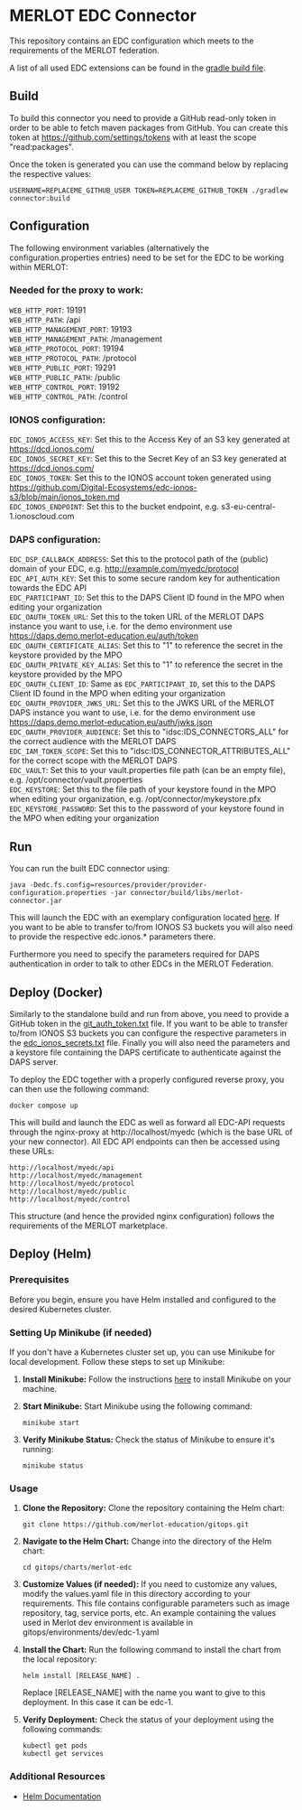 # MERLOT EDC Connector

This repository contains an EDC configuration which meets to the requirements of the MERLOT federation.

A list of all used EDC extensions can be found in the [gradle build file](./connector/build.gradle.kts).

## Build

To build this connector you need to provide a GitHub read-only token in order to be able to fetch maven packages from GitHub. You can create this token at https://github.com/settings/tokens with at least the scope "read:packages".

Once the token is generated you can use the command below by replacing the respective values:

    USERNAME=REPLACEME_GITHUB_USER TOKEN=REPLACEME_GITHUB_TOKEN ./gradlew connector:build

## Configuration

The following environment variables (alternatively the configuration.properties entries) need to be set for the EDC to be working within MERLOT:

### Needed for the proxy to work:
`WEB_HTTP_PORT`: 19191 \
`WEB_HTTP_PATH`: /api \
`WEB_HTTP_MANAGEMENT_PORT`: 19193 \
`WEB_HTTP_MANAGEMENT_PATH`: /management \
`WEB_HTTP_PROTOCOL_PORT`: 19194 \
`WEB_HTTP_PROTOCOL_PATH`: /protocol \
`WEB_HTTP_PUBLIC_PORT`: 19291 \
`WEB_HTTP_PUBLIC_PATH`: /public \
`WEB_HTTP_CONTROL_PORT`: 19192 \
`WEB_HTTP_CONTROL_PATH`: /control

### IONOS configuration:
`EDC_IONOS_ACCESS_KEY`: Set this to the Access Key of an S3 key generated at https://dcd.ionos.com/ \
`EDC_IONOS_SECRET_KEY`: Set this to the Secret Key of an S3 key generated at https://dcd.ionos.com/ \
`EDC_IONOS_TOKEN`: Set this to the IONOS account token generated using https://github.com/Digital-Ecosystems/edc-ionos-s3/blob/main/ionos_token.md \
`EDC_IONOS_ENDPOINT`: Set this to the bucket endpoint, e.g. s3-eu-central-1.ionoscloud.com

### DAPS configuration:
`EDC_DSP_CALLBACK_ADDRESS`: Set this to the protocol path of the (public) domain of your EDC, e.g. http://example.com/myedc/protocol \
`EDC_API_AUTH_KEY`: Set this to some secure random key for authentication towards the EDC API \
`EDC_PARTICIPANT_ID`: Set this to the DAPS Client ID found in the MPO when editing your organization \
`EDC_OAUTH_TOKEN_URL`: Set this to the token URL of the MERLOT DAPS instance you want to use, i.e. for the demo environment use https://daps.demo.merlot-education.eu/auth/token \
`EDC_OAUTH_CERTIFICATE_ALIAS`: Set this to "1" to reference the secret in the keystore provided by the MPO \
`EDC_OAUTH_PRIVATE_KEY_ALIAS`: Set this to "1" to reference the secret in the keystore provided by the MPO \
`EDC_OAUTH_CLIENT_ID`: Same as `EDC_PARTICIPANT_ID`, set this to the DAPS Client ID found in the MPO when editing your organization \
`EDC_OAUTH_PROVIDER_JWKS_URL`: Set this to the JWKS URL of the MERLOT DAPS instance you want to use, i.e. for the demo environment use https://daps.demo.merlot-education.eu/auth/jwks.json \
`EDC_OAUTH_PROVIDER_AUDIENCE`: Set this to "idsc:IDS_CONNECTORS_ALL" for the correct audience with the MERLOT DAPS \
`EDC_IAM_TOKEN_SCOPE`: Set this to "idsc:IDS_CONNECTOR_ATTRIBUTES_ALL" for the correct scope with the MERLOT DAPS \
`EDC_VAULT`: Set this to your vault.properties file path (can be an empty file), e.g. /opt/connector/vault.properties \
`EDC_KEYSTORE`: Set this to the file path of your keystore found in the MPO when editing your organization, e.g. /opt/connector/mykeystore.pfx \
`EDC_KEYSTORE_PASSWORD`: Set this to the password of your keystore found in the MPO when editing your organization

## Run

You can run the built EDC connector using:

    java -Dedc.fs.config=resources/provider/provider-configuration.properties -jar connector/build/libs/merlot-connector.jar

This will launch the EDC with an exemplary configuration located [here](./resources/provider/provider-configuration.properties). If you want to be able to transfer to/from IONOS S3 buckets you will also need to provide the respective edc.ionos.* parameters there.

Furthermore you need to specify the parameters required for DAPS authentication in order to talk to other EDCs in the MERLOT Federation.

## Deploy (Docker)

Similarly to the standalone build and run from above, you need to provide a GitHub  token in the [git_auth_token.txt](./secrets/git_auth_token.txt) file.
If you want to be able to transfer to/from IONOS S3 buckets you can configure the respective parameters in the [edc_ionos_secrets.txt](./secrets/edc_ionos_secrets.txt) file. Finally you will also need the parameters and a keystore file containing the DAPS certificate to authenticate against the DAPS server.

To deploy the EDC together with a properly configured reverse proxy, you can then use the following command:

    docker compose up

This will build and launch the EDC as well as forward all EDC-API requests through the nginx-proxy at http://localhost/myedc (which is the base URL of your new connector). 
All EDC API endpoints can then be accessed using these URLs:

    http://localhost/myedc/api
    http://localhost/myedc/management
    http://localhost/myedc/protocol
    http://localhost/myedc/public
    http://localhost/myedc/control

This structure (and hence the provided nginx configuration) follows the requirements of the MERLOT marketplace.

## Deploy (Helm)
### Prerequisites
Before you begin, ensure you have Helm installed and configured to the desired Kubernetes cluster.

### Setting Up Minikube (if needed)
If you don't have a Kubernetes cluster set up, you can use Minikube for local development. Follow these steps to set up Minikube:

1. **Install Minikube:**
   Follow the instructions [here](https://minikube.sigs.k8s.io/docs/start/) to install Minikube on your machine.

2. **Start Minikube:**
   Start Minikube using the following command:
   ```
   minikube start
   ```
3. **Verify Minikube Status:**
   Check the status of Minikube to ensure it's running:   
   ```
   minikube status
   ```

### Usage
1. **Clone the Repository:**
   Clone the repository containing the Helm chart:
   ```
   git clone https://github.com/merlot-education/gitops.git
   ```

2. **Navigate to the Helm Chart:**
   Change into the directory of the Helm chart:
   ```
   cd gitops/charts/merlot-edc
   ```

3. **Customize Values (if needed):**
   If you need to customize any values, modify the values.yaml file in this directory according to your requirements. This file contains configurable parameters such as image repository, tag, service ports, etc. An example containing the values used in Merlot dev environment is available in gitops/environments/dev/edc-1.yaml

4. **Install the Chart:**
   Run the following command to install the chart from the local repository:
   ```
   helm install [RELEASE_NAME] .
   ```
   Replace [RELEASE_NAME] with the name you want to give to this deployment. In this case it can be edc-1.

5. **Verify Deployment:**
   Check the status of your deployment using the following commands:
   ```
   kubectl get pods
   kubectl get services
   ```

### Additional Resources 
- [Helm Documentation](https://helm.sh/docs/)
